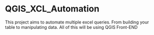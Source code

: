 # QGIS_XCL_Automation
This project aims to automate multiple excel queries. From building your table to manipulating data. All of this will be using QGIS Front-END
